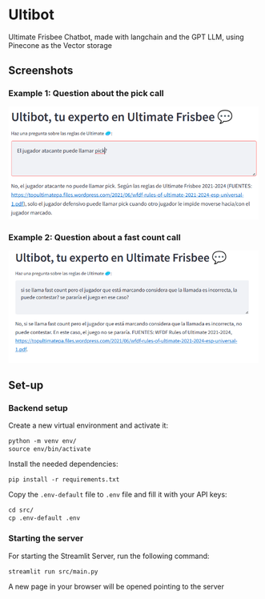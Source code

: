# Ultibot

Ultimate Frisbee Chatbot, made with langchain and the GPT LLM, using Pinecone as the Vector storage

## Screenshots

### Example 1: Question about the pick call

<img src=".images/pick.png" alt="export" width="500"/>

### Example 2: Question about a fast count call

<img src=".images/fast-count.png" alt="export" width="500"/>

## Set-up

### Backend setup

Create a new virtual environment and activate it:

    python -m venv env/
    source env/bin/activate

Install the needed dependencies:

    pip install -r requirements.txt

Copy the `.env-default` file to `.env` file and fill it with your API keys:

    cd src/
    cp .env-default .env

### Starting the server

For starting the Streamlit Server, run the following command:

    streamlit run src/main.py

A new page in your browser will be opened pointing to the server